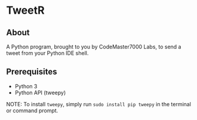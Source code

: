 # TweetR

## About

A Python program, brought to you by CodeMaster7000 Labs, to send a tweet from your Python IDE shell.

## Prerequisites

- Python 3
- Python API (tweepy)

NOTE: To install `tweepy`, simply run `sudo install pip tweepy` in the terminal or command prompt.
